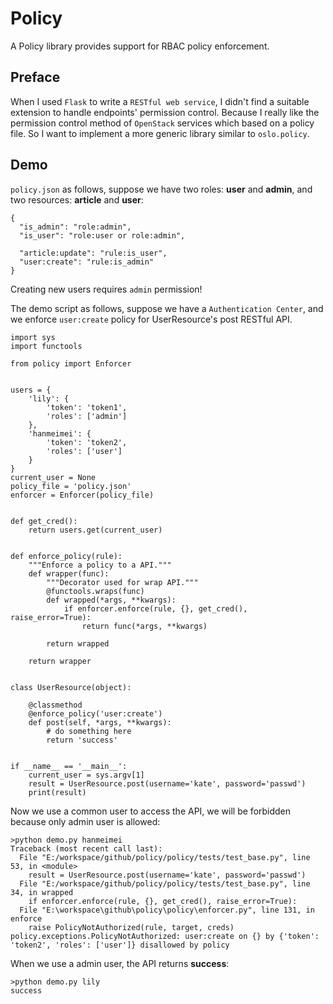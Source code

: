 # Policy
A Policy library provides support for RBAC policy enforcement.


## Preface

When I used ``Flask`` to write a ``RESTful web service``, I didn't find a suitable extension to handle endpoints' permission control. Because I really like the permission control method of ``OpenStack`` services which based on a policy file. So I want to implement a more generic library similar to ``oslo.policy``.


## Demo

``policy.json`` as follows, suppose we have two roles: **user** and **admin**, and two resources: **article** and **user**:

    {
      "is_admin": "role:admin",
      "is_user": "role:user or role:admin",

      "article:update": "rule:is_user",
      "user:create": "rule:is_admin"
    }

Creating new users requires ``admin`` permission!

The demo script as follows, suppose we have a ``Authentication Center``, and we enforce ``user:create`` policy for UserResource's post RESTful API.

```
import sys
import functools

from policy import Enforcer


users = {
    'lily': {
        'token': 'token1',
        'roles': ['admin']
    },
    'hanmeimei': {
        'token': 'token2',
        'roles': ['user']
    }
}
current_user = None
policy_file = 'policy.json'
enforcer = Enforcer(policy_file)


def get_cred():
    return users.get(current_user)


def enforce_policy(rule):
    """Enforce a policy to a API."""
    def wrapper(func):
        """Decorator used for wrap API."""
        @functools.wraps(func)
        def wrapped(*args, **kwargs):
            if enforcer.enforce(rule, {}, get_cred(), raise_error=True):
                return func(*args, **kwargs)

        return wrapped

    return wrapper


class UserResource(object):

    @classmethod
    @enforce_policy('user:create')
    def post(self, *args, **kwargs):
        # do something here
        return 'success'


if __name__ == '__main__':
    current_user = sys.argv[1]
    result = UserResource.post(username='kate', password='passwd')
    print(result)

```

Now we use a common user to access the API, we will be forbidden because only admin user is allowed:

    >python demo.py hanmeimei
    Traceback (most recent call last):
      File "E:/workspace/github/policy/policy/tests/test_base.py", line 53, in <module>
        result = UserResource.post(username='kate', password='passwd')
      File "E:/workspace/github/policy/policy/tests/test_base.py", line 34, in wrapped
        if enforcer.enforce(rule, {}, get_cred(), raise_error=True):
      File "E:\workspace\github\policy\policy\enforcer.py", line 131, in enforce
        raise PolicyNotAuthorized(rule, target, creds)
    policy.exceptions.PolicyNotAuthorized: user:create on {} by {'token': 'token2', 'roles': ['user']} disallowed by policy

When we use a admin user, the API returns **success**:

    >python demo.py lily
    success
